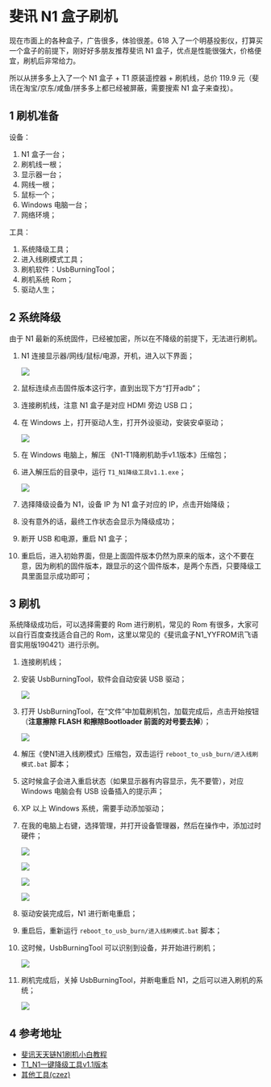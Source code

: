 # 斐讯 N1 盒子刷机

现在市面上的各种盒子，广告很多，体验很差。618 入了一个明基投影仪，打算买一个盒子的前提下，刚好好多朋友推荐斐讯 N1 盒子，优点是性能很强大，价格便宜，刷机后非常给力。

所以从拼多多上入了一个 N1 盒子 + T1 原装遥控器 + 刷机线，总价 119.9 元（斐讯在淘宝/京东/咸鱼/拼多多上都已经被屏蔽，需要搜索 N1 盒子来查找）。

## 1 刷机准备

设备：

1. N1 盒子一台；
2. 刷机线一根；
3. 显示器一台；
4. 网线一根；
5. 鼠标一个；
6. Windows 电脑一台；
7. 网络环境；

工具：

1. 系统降级工具；
2. 进入线刷模式工具；
3. 刷机软件：UsbBurningTool；
4. 刷机系统 Rom；
5. 驱动人生；

## 2 系统降级

由于 N1 最新的系统固件，已经被加密，所以在不降级的前提下，无法进行刷机。

1. N1 连接显示器/网线/鼠标/电源，开机，进入以下界面；

   ![](images/017_ReinstallN1System_1.jpg)

2. 鼠标连续点击固件版本这行字，直到出现下方“打开adb”；

3. 连接刷机线，注意 N1 盒子是对应 HDMI 旁边 USB 口；

4. 在 Windows 上，打开驱动人生，打开外设驱动，安装安卓驱动；

   ![](images/017_ReinstallN1System_3.jpg)

5. 在 Windows 电脑上，解压 《N1-T1降刷机助手v1.1版本》压缩包；

6. 进入解压后的目录中，运行 `T1_N1降级工具v1.1.exe`；

   ![](images/017_ReinstallN1System_2.jpg)

5. 选择降级设备为 N1，设备 IP 为 N1 盒子对应的 IP，点击开始降级；
6. 没有意外的话，最终工作状态会显示为降级成功；
7. 断开 USB 和电源，重启 N1 盒子；
8. 重启后，进入初始界面，但是上面固件版本仍然为原来的版本，这个不要在意，因为刷机的固件版本，跟显示的这个固件版本，是两个东西，只要降级工具里面显示成功即可；

## 3 刷机

系统降级成功后，可以选择需要的 Rom 进行刷机，常见的 Rom 有很多，大家可以自行百度查找适合自己的 Rom，这里以常见的《斐讯盒子N1_YYFROM讯飞语音实用版190421》进行示例。

1. 连接刷机线；

2. 安装 UsbBurningTool，软件会自动安装 USB 驱动；

   ![](images/017_ReinstallN1System_4.jpg)

3. 打开 UsbBurningTool，在“文件”中加载刷机包，加载完成后，点击开始按钮（**注意擦除 FLASH 和擦除Bootloader 前面的对号要去掉**）；

   ![](images/017_ReinstallN1System_5.jpg)

4. 解压《使N1进入线刷模式》压缩包，双击运行 `reboot_to_usb_burn/进入线刷模式.bat` 脚本；

5. 这时候盒子会进入重启状态（如果显示器有内容显示，先不要管），对应 Windows 电脑会有 USB 设备插入的提示声；

6. XP 以上 Windows 系统，需要手动添加驱动；

7. 在我的电脑上右键，选择管理，并打开设备管理器，然后在操作中，添加过时硬件；

   ![](images/017_ReinstallN1System_6.jpg)

   ![](images/017_ReinstallN1System_7.jpg)

   ![](images/017_ReinstallN1System_8.jpg)

   ![](images/017_ReinstallN1System_9.jpg)

8. 驱动安装完成后，N1 进行断电重启；

9. 重启后，重新运行  `reboot_to_usb_burn/进入线刷模式.bat` 脚本；

10. 这时候，UsbBurningTool 可以识别到设备，并开始进行刷机；

    ![](images/017_ReinstallN1System_10.jpg)

11. 刷机完成后，关掉 UsbBurningTool，并断电重启 N1，之后可以进入刷机的系统；

    ![](images/017_ReinstallN1System_11.jpg)

## 4 参考地址

* [斐讯天天链N1刷机小白教程](https://www.right.com.cn/forum/thread-318044-1-1.html)
* [T1_N1一键降级工具v1.1版本](https://www.right.com.cn/forum/thread-336688-1-1.html)
* [其他工具(czez)](https://pan.baidu.com/s/11ll1an5qHuYKTIIotuRuwA)

